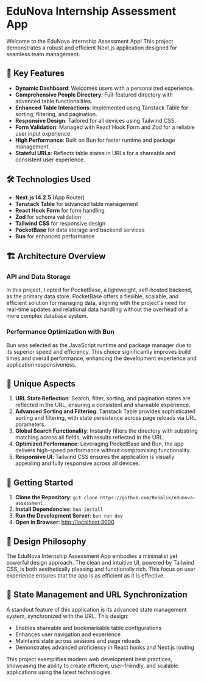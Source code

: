 # EduNova Internship Assessment App

Welcome to the EduNova Internship Assessment App! This project demonstrates a robust and efficient Next.js application designed for seamless team management.

## 🚀 Key Features

- **Dynamic Dashboard**: Welcomes users with a personalized experience.
- **Comprehensive People Directory**: Full-featured directory with advanced table functionalities.
- **Enhanced Table Interactions**: Implemented using Tanstack Table for sorting, filtering, and pagination.
- **Responsive Design**: Tailored for all devices using Tailwind CSS.
- **Form Validation**: Managed with React Hook Form and Zod for a reliable user input experience.
- **High Performance**: Built on Bun for faster runtime and package management.
- **Stateful URLs**: Reflects table states in URLs for a shareable and consistent user experience.

## 🛠️ Technologies Used

- **Next.js 14.2.5** (App Router)
- **Tanstack Table** for advanced table management
- **React Hook Form** for form handling
- **Zod** for schema validation
- **Tailwind CSS** for responsive design
- **PocketBase** for data storage and backend services
- **Bun** for enhanced performance

## 🏗️ Architecture Overview

### API and Data Storage

In this project, I opted for PocketBase, a lightweight, self-hosted backend, as the primary data store. PocketBase offers a flexible, scalable, and efficient solution for managing data, aligning with the project's need for real-time updates and relational data handling without the overhead of a more complex database system.

### Performance Optimization with Bun

Bun was selected as the JavaScript runtime and package manager due to its superior speed and efficiency. This choice significantly improves build times and overall performance, enhancing the development experience and application responsiveness.

## 🌟 Unique Aspects

1. **URL State Reflection**: Search, filter, sorting, and pagination states are reflected in the URL, ensuring a consistent and shareable experience.
2. **Advanced Sorting and Filtering**: Tanstack Table provides sophisticated sorting and filtering, with state persistence across page reloads via URL parameters.
3. **Global Search Functionality**: Instantly filters the directory with substring matching across all fields, with results reflected in the URL.
4. **Optimized Performance**: Leveraging PocketBase and Bun, the app delivers high-speed performance without compromising functionality.
5. **Responsive UI**: Tailwind CSS ensures the application is visually appealing and fully responsive across all devices.

## 🚀 Getting Started

1. **Clone the Repository**: `git clone https://github.com/0xSalik/edunova-assessment`
2. **Install Dependencies**: `bun install`
3. **Run the Development Server**: `bun run dev`
4. **Open in Browser**: [http://localhost:3000](http://localhost:3000)

## 🎨 Design Philosophy

The EduNova Internship Assessment App embodies a minimalist yet powerful design approach. The clean and intuitive UI, powered by Tailwind CSS, is both aesthetically pleasing and functionally rich. This focus on user experience ensures that the app is as efficient as it is effective.

## 🔗 State Management and URL Synchronization

A standout feature of this application is its advanced state management system, synchronized with the URL. This design:

- Enables shareable and bookmarkable table configurations
- Enhances user navigation and experience
- Maintains state across sessions and page reloads
- Demonstrates advanced proficiency in React hooks and Next.js routing

This project exemplifies modern web development best practices, showcasing the ability to create efficient, user-friendly, and scalable applications using the latest technologies.
